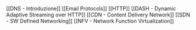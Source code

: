 [[DNS - Introduzione]]
[[Email Protocols]]
[[HTTP]]
[[DASH - Dynamic Adaptive Streaming over HTTP]]
[[CDN - Content Delivery Network]]
[[SDN - SW Defined Networking]]
[[NFV - Network Function Virtualization]]